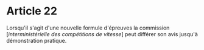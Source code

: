 # Article 22

Lorsqu'il s'agit d'une nouvelle formule d'épreuves la commission [*interministérielle des compétitions de vitesse*] peut différer son avis jusqu'à démonstration pratique.
